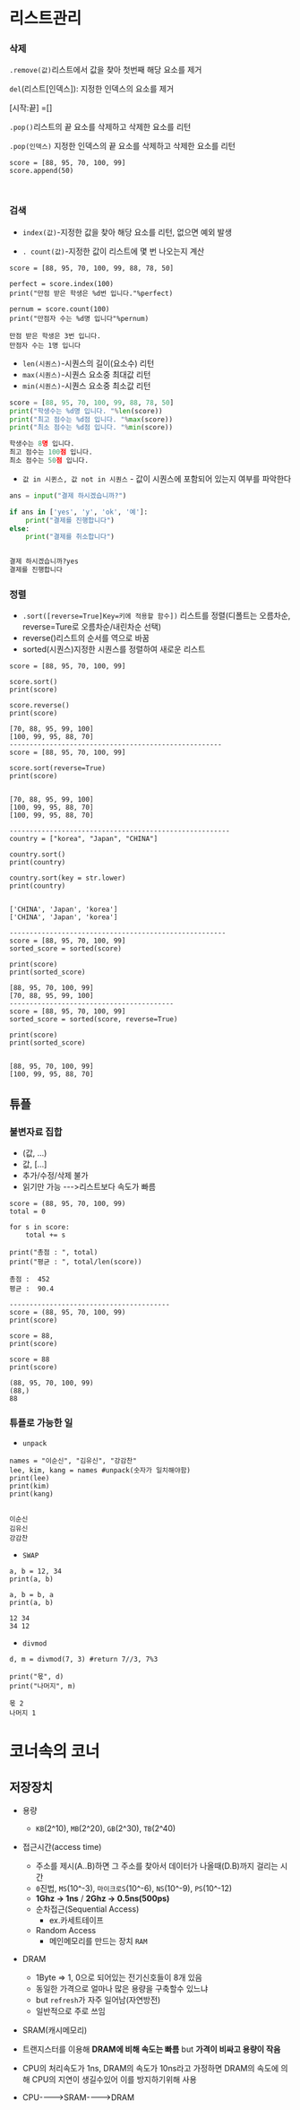 # 리스트관리

### 삭제

`.remove(값)`리스트에서 값을 찾아 첫번째 해당 요소를 제거

`del`(리스트[인덱스]): 지정한 인덱스의 요소를 제거

[시작:끝] =[]

`.pop()`리스트의 끝 요소를 삭제하고 삭제한 요소를 리턴

`.pop(인덱스)` 지정한 인덱스의 끝 요소를 삭제하고 삭제한 요소를 리턴

```
score = [88, 95, 70, 100, 99]
score.append(50)



```



### 검색

- `index(값)`-지정한 값을 찾아 해당 요소를 리턴, 없으면 예외 발생

- `. count(값)`-지정한 값이 리스트에 몇 번 나오는지 계산

  

```
score = [88, 95, 70, 100, 99, 88, 78, 50]

perfect = score.index(100)
print("만점 받은 학생은 %d번 입니다."%perfect)

pernum = score.count(100)
print("만점자 수는 %d명 입니다"%pernum)

만점 받은 학생은 3번 입니다.
만점자 수는 1명 입니다
```



- `len(시퀀스)`-시퀀스의 길이(요소수) 리턴
- `max(시퀀스)`-시퀀스 요소중 최대값 리턴
- `min(시퀀스)`-시퀀스 요소중 최소값 리턴

```python
score = [88, 95, 70, 100, 99, 88, 78, 50]
print("학생수는 %d명 입니다. "%len(score))
print("최고 점수는 %d점 입니다. "%max(score))
print("최소 점수는 %d점 입니다. "%min(score))

학생수는 8명 입니다. 
최고 점수는 100점 입니다. 
최소 점수는 50점 입니다.
```



- `값 in 시퀸스, 값 not in 시퀀스` - 값이 시퀀스에 포함되어 있는지 여부를 파악한다

```python
ans = input("결제 하시겠습니까?")

if ans in ['yes', 'y', 'ok', '예']:
    print("결제를 진행합니다")
else:
    print("결제를 취소합니다")
    

결제 하시겠습니까?yes
결제를 진행합니다
```

### 정렬

- `.sort([reverse=True]Key=키에 적용할 함수])` 리스트를 정렬(디폴트는 오름차순, reverse=Ture로 오름차순/내린차순 선택)
- reverse()리스트의 순서를 역으로 바꿈
- sorted(시퀀스)지정한 시퀀스를 정렬하여 새로운 리스트

```
score = [88, 95, 70, 100, 99]

score.sort()
print(score)

score.reverse()
print(score)

[70, 88, 95, 99, 100]
[100, 99, 95, 88, 70]
-----------------------------------------------------
score = [88, 95, 70, 100, 99]

score.sort(reverse=True)
print(score)


[70, 88, 95, 99, 100]
[100, 99, 95, 88, 70]
[100, 99, 95, 88, 70]

-------------------------------------------------------
country = ["korea", "Japan", "CHINA"]

country.sort()
print(country)

country.sort(key = str.lower)
print(country)


['CHINA', 'Japan', 'korea']
['CHINA', 'Japan', 'korea']

------------------------------------------------------
score = [88, 95, 70, 100, 99]
sorted_score = sorted(score)

print(score)
print(sorted_score)

[88, 95, 70, 100, 99]
[70, 88, 95, 99, 100]
-----------------------------------------
score = [88, 95, 70, 100, 99]
sorted_score = sorted(score, reverse=True)

print(score)
print(sorted_score)


[88, 95, 70, 100, 99]
[100, 99, 95, 88, 70]

```

## 튜플

### 불변자료 집합

- (값, ...)
- 값, [...]
- 추가/수정/삭제 불가
- 읽기만 가능 --->리스트보다 속도가 빠름

```
score = (88, 95, 70, 100, 99)
total = 0

for s in score:
    total += s

print("총점 : ", total)
print("평균 : ", total/len(score))

총점 :  452
평균 :  90.4

----------------------------------------
score = (88, 95, 70, 100, 99)
print(score)

score = 88,
print(score)

score = 88
print(score)

(88, 95, 70, 100, 99)
(88,)
88
```

### 튜플로 가능한 일

- `unpack`

```
names = "이순신", "김유신", "강감찬"          
lee, kim, kang = names #unpack(숫자가 일치해야함)
print(lee)
print(kim)
print(kang)


이순신
김유신
강감찬
```

- `SWAP`

```
a, b = 12, 34
print(a, b)

a, b = b, a
print(a, b)

12 34
34 12
```

- `divmod`

```
d, m = divmod(7, 3) #return 7//3, 7%3

print("몫", d)
print("나머지", m)

몫 2
나머지 1
```



# 코너속의 코너

## 저장장치

- 용량
  - `KB`(2^10), `MB`(2^20), `GB`(2^30), `TB`(2^40)

- 접근시간(access time)
  - 주소를 제시(A..B)하면 그 주소를 찾아서 데이터가 나올때(D.B)까지 걸리는 시간
  - `0`진법, `MS`(10^-3), `마이크로S`(10^-6), `NS`(10^-9), `PS`(10^-12)
  - **1Ghz -> 1ns** / **2Ghz -> 0.5ns(500ps)**
  - 순차접근(Sequential Access) 
    - ex.카세트테이프
  - Random Access
    - 메인메모리를 만드는 장치 `RAM`
- DRAM
  - 1Byte  => 1, 0으로 되어있는 전기신호들이 8개 있음 
  - 동일한 가격으로 얼마나 많은 용량을 구축할수 있느냐
  - but `refresh`가 자주 일어남(자연방전)
  - 일반적으로 주로 쓰임
-  SRAM(캐시메모리)
  - 트랜지스터를 이용해 **DRAM에 비해 속도는  빠름** but **가격이 비싸고 용량이 작음**
  - CPU의 처리속도가 1ns, DRAM의 속도가 10ns라고 가정하면 DRAM의 속도에 의해 CPU의 지연이 생길수있어
    이를 방지하기위해 사용
  - CPU---->SRAM---->DRAM
